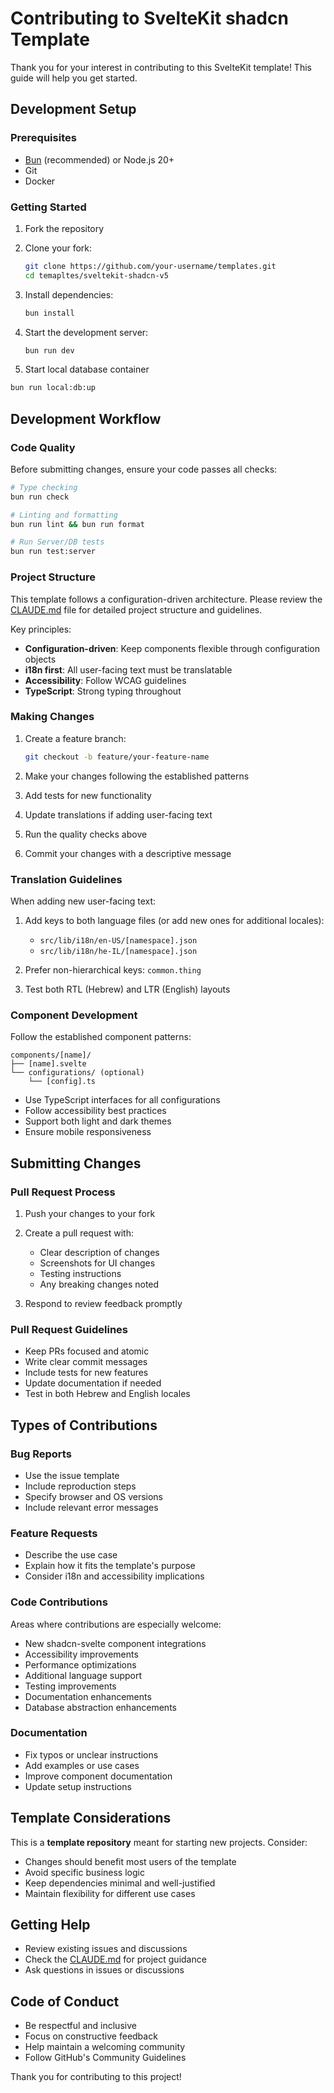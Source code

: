 # Contributing to SvelteKit shadcn Template

Thank you for your interest in contributing to this SvelteKit template! This guide will help you get started.

## Development Setup

### Prerequisites

- [Bun](https://bun.sh/) (recommended) or Node.js 20+
- Git
- Docker

### Getting Started

1. Fork the repository
2. Clone your fork:
   ```bash
   git clone https://github.com/your-username/templates.git
   cd temapltes/sveltekit-shadcn-v5
   ```

3. Install dependencies:
   ```bash
   bun install
   ```

4. Start the development server:
   ```bash
   bun run dev
   ```

5. Start local database container
  ```bash
  bun run local:db:up
  ```

## Development Workflow

### Code Quality

Before submitting changes, ensure your code passes all checks:

```bash
# Type checking
bun run check

# Linting and formatting
bun run lint && bun run format

# Run Server/DB tests
bun run test:server
```

### Project Structure

This template follows a configuration-driven architecture. Please review the [CLAUDE.md](./CLAUDE.md) file for detailed project structure and guidelines.

Key principles:
- **Configuration-driven**: Keep components flexible through configuration objects
- **i18n first**: All user-facing text must be translatable
- **Accessibility**: Follow WCAG guidelines
- **TypeScript**: Strong typing throughout

### Making Changes

1. Create a feature branch:
   ```bash
   git checkout -b feature/your-feature-name
   ```

2. Make your changes following the established patterns
3. Add tests for new functionality
4. Update translations if adding user-facing text
5. Run the quality checks above
6. Commit your changes with a descriptive message

### Translation Guidelines

When adding new user-facing text:

1. Add keys to both language files (or add new ones for additional locales):
   - `src/lib/i18n/en-US/[namespace].json`
   - `src/lib/i18n/he-IL/[namespace].json`

2. Prefer non-hierarchical keys: `common.thing`
3. Test both RTL (Hebrew) and LTR (English) layouts

### Component Development

Follow the established component patterns:

```
components/[name]/
├── [name].svelte
└── configurations/ (optional)
    └── [config].ts
```

- Use TypeScript interfaces for all configurations
- Follow accessibility best practices
- Support both light and dark themes
- Ensure mobile responsiveness

## Submitting Changes

### Pull Request Process

1. Push your changes to your fork
2. Create a pull request with:
   - Clear description of changes
   - Screenshots for UI changes
   - Testing instructions
   - Any breaking changes noted

3. Respond to review feedback promptly

### Pull Request Guidelines

- Keep PRs focused and atomic
- Write clear commit messages
- Include tests for new features
- Update documentation if needed
- Test in both Hebrew and English locales

## Types of Contributions

### Bug Reports

- Use the issue template
- Include reproduction steps
- Specify browser and OS versions
- Include relevant error messages

### Feature Requests

- Describe the use case
- Explain how it fits the template's purpose
- Consider i18n and accessibility implications

### Code Contributions

Areas where contributions are especially welcome:

- New shadcn-svelte component integrations
- Accessibility improvements
- Performance optimizations
- Additional language support
- Testing improvements
- Documentation enhancements
- Database abstraction enhancements

### Documentation

- Fix typos or unclear instructions
- Add examples or use cases
- Improve component documentation
- Update setup instructions

## Template Considerations

This is a **template repository** meant for starting new projects. Consider:

- Changes should benefit most users of the template
- Avoid specific business logic
- Keep dependencies minimal and well-justified
- Maintain flexibility for different use cases

## Getting Help

- Review existing issues and discussions
- Check the [CLAUDE.md](./CLAUDE.md) for project guidance
- Ask questions in issues or discussions

## Code of Conduct

- Be respectful and inclusive
- Focus on constructive feedback
- Help maintain a welcoming community
- Follow GitHub's Community Guidelines

Thank you for contributing to this project!
